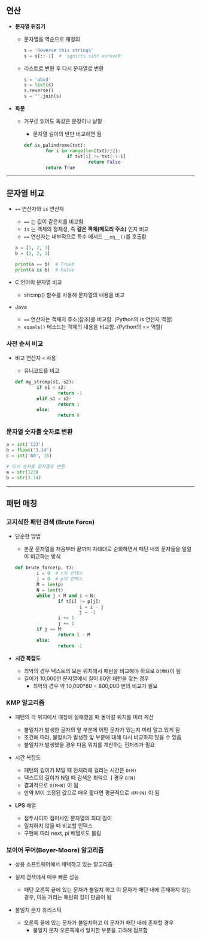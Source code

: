 ## 연산

- **문자열 뒤집기**
  
  - 문자열을 역순으로 재정의
    
    ```python
    s = 'Reverse this strings'
    s = s[::-1]  # 'sgnirts siht esreveR' 
    ```
  
  - 리스트로 변환 후 다시 문자열로 변환
    
    ```python
    s = 'abcd'
    s = list(s)
    s.reverse()
    s = "".join(s)
    ```

- **화문**
  
  - 거꾸로 읽어도 똑같은 문장이나 낱말
    
    - 문자열 길이의 반만 비교하면 됨
    
    ```python
    def is_palindrome(txt):
            for i in range(len(txt)//2):
                    if txt[i] != txt[-1-i]
                            return False
            return True
    ```

---

## 문자열 비교

- `==` 연산자와 `is` 연산자
  
  - `==` 는 값이 같은지를 비교함
  - `is` 는 객체의 정체성, 즉 **같은 객체(메모리 주소)** 인지 비교
  - `==` 연산자는 내부적으로 특수 메서드 `__eq__()`를 호출함
  
  ```python
  a = [1, 2, 3]
  b = [1, 2, 3]
  
  print(a == b)  # True0
  print(a is b)  # False
  ```

- C 언어의 문자열 비교
  
  - strcmp() 함수를 사용해 문자열의 내용을 비교

- Java
  
  - `==` 연산자는 객체의 주소(참조)를 비교함. (Python의 is 연산자 역할)
  - `equals()` 메소드는 객체의 내용을 비교함. (Python의 == 역할)

### 사전 순서 비교

- 비교 연산자 `<` 사용
  
  - 유니코드를 비교
  
  ```python
  def my_strcmp(s1, s2):
          if s1 < s2:
                  return -1
          elif s1 > s2:
                  return 1
          else:
                  return 0
  ```

### 문자열 숫자를 숫자로 변환

```python
a = int('123')
b = float('3.14')
c = int('A0', 16)

# 다시 숫자를 문자열로 변환
a = str(123)
b = str(3.14)
```

---

## 패턴 매칭

### 고지식한 패턴 검색 (Brute Force)

- 단순한 방법
  
  - 본문 문자열을 처음부터 끝까지 차례대로 순회하면서 패턴 내의 문자들을 일일이 비교하는 방식
  
  ```python
  def brute_force(p, t):
          i = 0  # t의 인덱스
          j = 0  # p의 인덱스
          M = len(p)
          N = len(t)
          while j < M and i < N:
                  if t[i] != p[j]:
                          i = i - j
                          j = -1
                  i += 1
                  j += 1
          if j == M:
                  return i - M
          else:
                  return -1
  ```

- **시간 복잡도**
  
  - 최악의 경우 텍스트의 모든 위치에서 패턴을 비교해야 하므로 `O(MN)`이 됨
  - 길이가 10,000인 문자열에서 길이 80인 패턴을 찾는 경우
    - 최악의 경우 약 10,000*80 = 800,000 번의 비교가 필요

### KMP 알고리즘

- 패턴의 각 위치에서 매칭에 실패했을 때 돌아갈 위치를 미리 계산
  
  - 불일치가 발생한 글자의 앞 부분에 어떤 문자가 있는지 미리 알고 있게 됨
  - 조건에 따라, 불일치가 발생한 앞 부분에 대해 다시 비교하지 않을 수 있음
  - 불일치가 발생했을 경우 다음 위치를 계산하는 전처리가 필요

- 시간 복잡도
  
  - 패턴의 길이가 M일 때 전처리에 걸리는 시간은 `O(M)`
  - 텍스트의 길이가 N일 때 검색은 최악으 ㅣ경우 `O(N)`
  - 결과적으로 `O(M+N)` 이 됨
  - 만약 M이 고정된 값으로 매우 짧다면 평균적으로 `세타(N)` 이 됨

- **LPS** 배열
  
  - 접두사이자 접미사인 문자열의 최대 길이
  - 일치하지 않을 때 비교할 인덱스
  - 구현에 따라 next, pi 배열로도 불림

### 보이어 무어(Boyer-Moore) 알고리즘

- 상용 소프트웨어에서 채택하고 있는 알고리즘

- 실제 검색에서 매우 빠른 성능
  
  - 패턴 오른쪽 끝에 있는 문자가 불일치 하고 이 문자가 패턴 내에 존재하지 않는 경우, 이동 거리는 패턴의 길이 만큼이 됨

- 불일치 문자 휴리스틱
  
  - 오른쪽 끝에 있는 문자가 불일치하고 이 문자가 패턴 내에 존재할 경우
    - 불일치 문자 오른쪽에서 일치한 부분을 고려해 점프함
